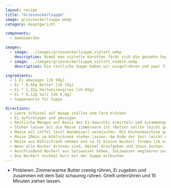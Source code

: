 ```yaml
---
layout: recipe
title: "Griesnockerlsuppe"
image: griesnockerlsuppe.webp
category: Hauptgericht

components:
  - Gemüsebrühe

images:
  - image: ../images/griesnockerlsuppe_violett.webp
    description: Nimmt man violette Karotten färbt sich die gesamte Suppe. Die Griesnockerl sind außen eingefärbt aber innen gelb.
  - image: ../images/griesnockerlsuppe_violett_nudeln.webp
    description: Die restliche Suppe haben wir eingefrohren und paar Tage später mit Brokkoli und Nudeln aufgekocht. War noch immer super

ingredients:
  - 1 Ei abwiegen [zb 50g]
  - Ei * 0,66g Butter [zb 33g]
  - Ei * 1,32g Hartweizengries [zb 66g]
  - Ei * 0,12g Salz [zb 0,6g]
  - Suppenwürze für Suppe

directions:
  - Leere Schüssel auf Waage stellen und Tara drücken
  - Ei aufschlagen und abwiegen
  - Restliche Mengen auf Basis des Ei-Gewichts ermitteln und zusammengeben
  - Stehen lassen bis die Masse zimmerwarm ist (Butter sollte leicht geschmolzen sein)
  - Masse mit Löffel (evtl Handmixer) vermischen. Mit Küchenmaschine geht es nicht weil sich alles im Eck sammelt!
  - Masse 20min im Kühlschrank stehen lassen. Am Ende der Zeit leicht gesalzenes Wasser aufstellen und warten bis es kocht, dann auf Stufe 6 zurückdrehen (gibt man Nockerl in kaltes Wasser kleben sie am Boden und zerfallen).
  - Masse aus Kühlschrank nehmen und ca 12 kleine Nockerl formen (zb mit Hand länglich rollen) und vorsichtig in Wasser fallen lassen. Ab und zu vorsichtig mit Löffel von Boden lösen falls sie ankleben.
  - Wenn alle Nocker drinnen sind, Deckel draufgeben und 15min kochen. Danach Herd abdrehen und 20min zugedeckt stehen/ziehen lassen.
  - Anschließend Nockerl aus Salzwasser heben, Salzwasser wegleeren und Suppe aufstellen
  - Die Nockerl nochmal kurz mit der Suppe mitkochen
---
```


- Probieren: Zimmerwarme Butter cremig rühren, Ei zugeben und zusammen mit dem Salz schaumig rühren. Grieß unterrühren und 15 Minuten ziehen lassen.